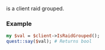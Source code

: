 is a client raid grouped.
### Example

```perl
my $val = $client->IsRaidGrouped();
quest::say($val); # Returns bool
```